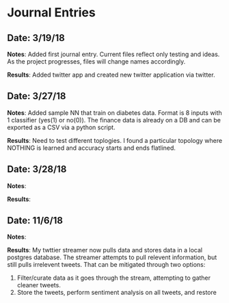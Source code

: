 # Journal Entries

## Date: 3/19/18

**Notes**: Added first journal entry. Current files reflect only testing and ideas. As the project progresses, files will change
names accordingly. 

**Results**: Added twitter app and created new twitter application via twitter.


## Date: 3/27/18

**Notes**: Added sample NN that train on diabetes data. Format is 8 inputs with 1 classifier (yes(1) or no(0)). The finance data is already on a DB and can be exported as a CSV via a python script. 

**Results**: Need to test different toplogies. I found a particular topology where NOTHING is learned and accuracy starts and ends flatlined. 

## Date: 3/28/18

**Notes**:

**Results**:

## Date: 11/6/18

**Notes**:

**Results**: My twttier streamer now pulls data and stores data in a local postgres database. The streamer attempts to pull relevent information, but still pulls irrelevent tweets. That can be mitigated through two options: 
1. Filter/curate data as it goes through the stream, attempting to gather cleaner tweets.
2. Store the tweets, perform sentiment analysis on all tweets, and restore

